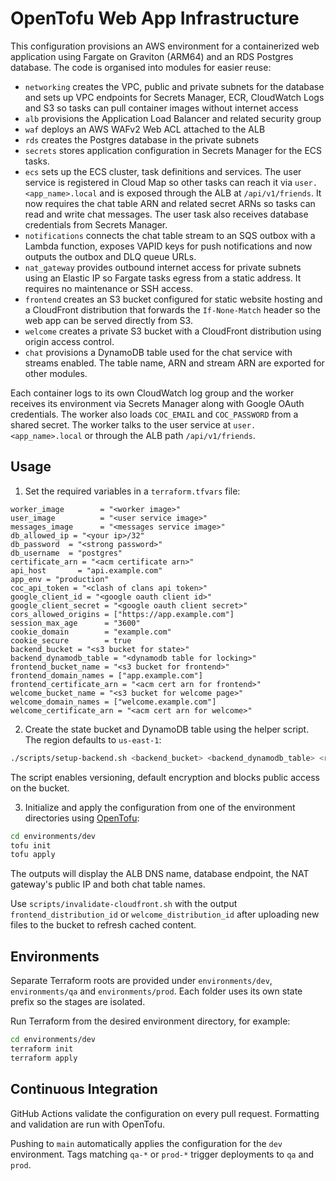 # OpenTofu Web App Infrastructure


This configuration provisions an AWS environment for a containerized web application using Fargate on Graviton (ARM64) and an RDS Postgres database. The code is organised into modules for easier reuse:

- `networking` creates the VPC, public and private subnets for the database and sets up VPC
  endpoints for Secrets Manager, ECR, CloudWatch Logs and S3 so tasks can pull
  container images without internet access
- `alb` provisions the Application Load Balancer and related security group
- `waf` deploys an AWS WAFv2 Web ACL attached to the ALB
- `rds` creates the Postgres database in the private subnets
- `secrets` stores application configuration in Secrets Manager for the ECS tasks.
- `ecs` sets up the ECS cluster, task definitions and services. The user service is registered in Cloud Map so other tasks can reach it via `user.<app_name>.local` and is exposed through the ALB at `/api/v1/friends`. It now requires the chat table ARN and related secret ARNs so tasks can read and write chat messages.
  The user task also receives database credentials from Secrets Manager.
- `notifications` connects the chat table stream to an SQS outbox with a Lambda function, exposes VAPID keys for push notifications and now outputs the outbox and DLQ queue URLs.
- `nat_gateway` provides outbound internet access for private subnets using an Elastic IP so Fargate tasks egress from a static address. It requires no maintenance or SSH access.
- `frontend` creates an S3 bucket configured for static website hosting and a CloudFront distribution that forwards the `If-None-Match` header so the web app can be served directly from S3.
- `welcome` creates a private S3 bucket with a CloudFront distribution using origin access control.
- `chat` provisions a DynamoDB table used for the chat service with streams enabled. The table name, ARN and stream ARN are exported for other modules.

Each container logs to its own CloudWatch log group and the worker receives its environment via Secrets Manager along with Google OAuth credentials. The worker also loads `COC_EMAIL` and `COC_PASSWORD` from a shared secret. The worker talks to the user service at `user.<app_name>.local` or through the ALB path `/api/v1/friends`.
## Usage
1. Set the required variables in a `terraform.tfvars` file:

```hcl
worker_image        = "<worker image>"
user_image          = "<user service image>"
messages_image      = "<messages service image>"
db_allowed_ip = "<your ip>/32"
db_password  = "<strong password>"
db_username  = "postgres"
certificate_arn = "<acm certificate arn>"
api_host       = "api.example.com"
app_env = "production"
coc_api_token = "<clash of clans api token>"
google_client_id = "<google oauth client id>"
google_client_secret = "<google oauth client secret>"
cors_allowed_origins = ["https://app.example.com"]
session_max_age      = "3600"
cookie_domain        = "example.com"
cookie_secure        = true
backend_bucket = "<s3 bucket for state>"
backend_dynamodb_table = "<dynamodb table for locking>"
frontend_bucket_name = "<s3 bucket for frontend>"
frontend_domain_names = ["app.example.com"]
frontend_certificate_arn = "<acm cert arn for frontend>"
welcome_bucket_name = "<s3 bucket for welcome page>"
welcome_domain_names = ["welcome.example.com"]
welcome_certificate_arn = "<acm cert arn for welcome>"
```

2. Create the state bucket and DynamoDB table using the helper script. The
   region defaults to `us-east-1`:

```bash
./scripts/setup-backend.sh <backend_bucket> <backend_dynamodb_table> <region>
```
The script enables versioning, default encryption and blocks public access on
the bucket.

3. Initialize and apply the configuration from one of the environment directories using [OpenTofu](https://opentofu.org/):

```bash
cd environments/dev
tofu init
tofu apply
```

The outputs will display the ALB DNS name, database endpoint, the NAT gateway's
public IP and both chat table names.

Use `scripts/invalidate-cloudfront.sh` with the output `frontend_distribution_id` or `welcome_distribution_id` after uploading new files to the bucket to refresh cached content.

## Environments
Separate Terraform roots are provided under `environments/dev`, `environments/qa` and `environments/prod`. Each folder uses its own state prefix so the stages are isolated.

Run Terraform from the desired environment directory, for example:

```bash
cd environments/dev
terraform init
terraform apply
```

## Continuous Integration
GitHub Actions validate the configuration on every pull request. Formatting and validation are run with OpenTofu.

Pushing to `main` automatically applies the configuration for the `dev` environment. Tags matching `qa-*` or `prod-*` trigger deployments to `qa` and `prod`.

